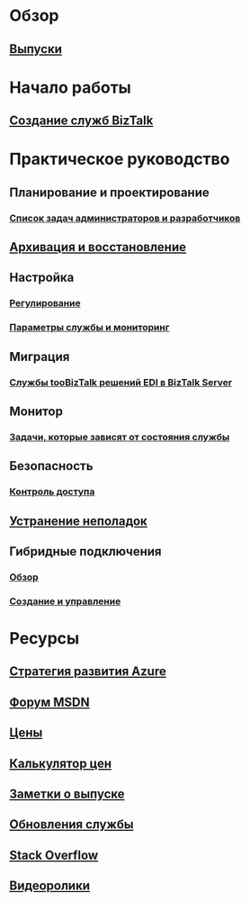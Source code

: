 # Обзор
## [Выпуски](biztalk-editions-feature-chart.md)

# Начало работы
## [Создание служб BizTalk](biztalk-provision-services.md)

# Практическое руководство
## Планирование и проектирование
### [Список задач администраторов и разработчиков](biztalk-services-administration-and-development-task-list.md)
## [Архивация и восстановление](biztalk-backup-restore.md)
## Настройка
### [Регулирование](biztalk-throttling-thresholds.md)
### [Параметры службы и мониторинг](biztalk-dashboard-monitor-scale-tabs.md)
## Миграция
### [Службы tooBizTalk решений EDI в BizTalk Server](biztalk-migrating-to-edi-guide.md)
## Монитор
### [Задачи, которые зависят от состояния службы](biztalk-service-state-chart.md)
## Безопасность
### [Контроль доступа](biztalk-issuer-name-issuer-key.md)
## [Устранение неполадок](biztalk-troubleshoot-using-ops-logs.md)
## Гибридные подключения
### [Обзор](integration-hybrid-connection-overview.md)
### [Создание и управление](integration-hybrid-connection-create-manage.md)

# Ресурсы
## [Стратегия развития Azure](https://azure.microsoft.com/roadmap/)
## [Форум MSDN](https://social.msdn.microsoft.com/Forums/en-US/home?forum=azurebiztalksvcs)
## [Цены](https://azure.microsoft.com/pricing/details/biztalk-services/)
## [Калькулятор цен](https://azure.microsoft.com/pricing/calculator/)
## [Заметки о выпуске](biztalk-release-notes.md)
## [Обновления службы](https://azure.microsoft.com/updates/?product=biztalk-services)
## [Stack Overflow](http://stackoverflow.com/questions/tagged/biztalk-services)
## [Видеоролики](https://azure.microsoft.com/documentation/videos/index/?services=biztalk-services)
